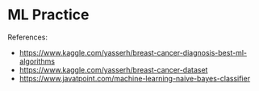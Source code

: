 # ML Practice

References:
 - https://www.kaggle.com/yasserh/breast-cancer-diagnosis-best-ml-algorithms
 - https://www.kaggle.com/yasserh/breast-cancer-dataset
 - https://www.javatpoint.com/machine-learning-naive-bayes-classifier

